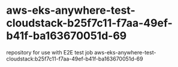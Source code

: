 # aws-eks-anywhere-test-cloudstack-b25f7c11-f7aa-49ef-b41f-ba163670051d-69
repository for use with E2E test job aws-eks-anywhere-test-cloudstack:b25f7c11-f7aa-49ef-b41f-ba163670051d-69

